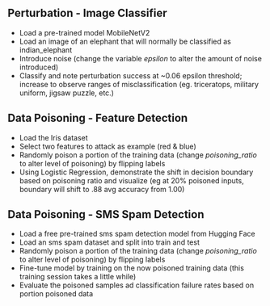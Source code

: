 ## Perturbation - Image Classifier

* Load a pre-trained model MobileNetV2
* Load an image of an elephant that will normally be classified as indian_elephant
* Introduce noise (change the variable *epsilon* to alter the amount of noise introduced)
* Classify and note perturbation success at ~0.06 epsilon threshold; increase to observe ranges of misclassification (eg. triceratops, military uniform, jigsaw puzzle, etc.)

## Data Poisoning - Feature Detection
* Load the Iris dataset
* Select two features to attack as example (red & blue)
* Randomly poison a portion of the training data (change *poisoning_ratio* to alter level of poisoning) by flipping labels
*  Using Logistic Regression, demonstrate the shift in decision boundary based on poisoning ratio and visualize (eg at 20% poisoned inputs, boundary will shift to .88 avg accuracy from 1.00)

## Data Poisoning - SMS Spam Detection
* Load a free pre-trained sms spam detection model from Hugging Face
* Load an sms spam dataset and split into train and test
* Randomly poison a portion of the training data (change *poisoning_ratio* to alter level of poisoning) by flipping labels
* Fine-tune model by training on the now poisoned training data (this training session takes a little while)
* Evaluate the poisoned samples ad classification failure rates based on portion poisoned data

